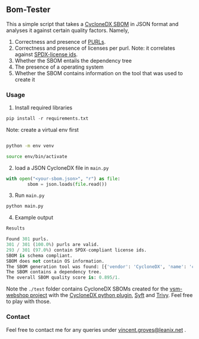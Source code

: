 ## Bom-Tester

This a simple script that takes a [CycloneDX SBOM](https://cyclonedx.org/) in JSON format and analyses it against certain quality factors. Namely,
1. Correctness and presence of [PURLs](https://github.com/package-url/purl-spec).
2. Correctness and presence of licenses per purl. Note: it correlates against [SPDX-license ids](https://github.com/spdx/license-list-data).
3. Whether the SBOM entails the dependency tree
4. The presence of a operating system
5. Whether the SBOM contains information on the tool that was used to create it


### Usage

1. Install required libraries
```python
pip install -r requirements.txt
```

Note: create a virtual env first
```bash

python -m env venv

source env/bin/activate

```

2. load a JSON CycloneDX file in `main.py`

```python
with open("<your-sbom.json>", "r") as file:
        sbom = json.loads(file.read())

```


3. Run `main.py`
```bash
python main.py
```

4. Example output
```python
Results 

Found 301 purls.
301 / 301 (100.0%) purls are valid.
293 / 301 (97.0%) contain SPDX-compliant license ids.
SBOM is schema compliant.
SBOM does not contain OS information.
The SBOM generation tool was found: [{'vendor': 'CycloneDX', 'name': 'cyclonedx-gradle-plugin', 'version': '1.7.3'}].
The SBOM contains a dependency tree.
The overall SBOM quality score is: 0.895/1.

```

Note the `./test` folder contains CycloneDX SBOMs created for the [vsm-webshop project](https://github.com/leanix-public/vsm-webshop-demo) with the [CycloneDX python plugin](https://github.com/CycloneDX/cyclonedx-python), [Syft](https://github.com/anchore/syft) and [Trivy](https://github.com/aquasecurity/trivy). Feel free to play with those.

### Contact
Feel free to contact me for any queries under vincent.groves@leanix.net .